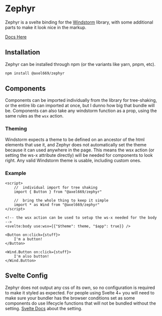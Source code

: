# Zephyr
Zephyr is a svelte binding for the [Windstorm](https://windstorm.axel669.net)
library, with some additional parts to make it look nice in the markup.

[Docs Here](https://zephyr.axel669.net)

## Installation
Zephyr can be installed through npm (or the variants like yarn, pnpm, etc).

```bash
npm install @axel669/zephyr
```

## Components
Components can be imported individually from the library for tree-shaking, or
the entire lib can imported at once, but I dunno how big that bundle will be.
Components can also take any windstorm function as a prop, using the same rules
as the `wsx` action.

### Theming
Windstorm expects a theme to be defined on an ancestor of the html elements
that use it, and Zephyr does not automatically set the theme because it can
used anywhere in the page. This means the wsx action (or setting the ws-x
attribute directly) will be needed for components to look right. Any valid
Windstorm theme is usable, including custom ones.

### Example
```svelte
<script>
    //  individual import for tree shaking
    import { Button } from "@axel669/zephyr"

    //  bring the whole thing to keep it simple
    import * as Wind from "@axel669/zephyr"
</script>

<!-- the wsx action can be used to setup the ws-x needed for the body -->
<svelte:body use:wsx={{"$theme": theme, "$app": true}} />

<Button on:click={stuff}>
    I'm a button!
</Button>

<Wind.Button on:click={stuff}>
    I'm also button!
</Wind.Button>
```

## Svelte Config
Zephyr does not output any css of its own, so no configuration is required to
make it styled as expected. For people using Svelte 4+ you will need to make
sure your bundler has the browser conditions set as some components do use
lifecycle functions that will not be bundled without the setting.
[Svelte Docs](https://svelte.dev/docs/v4-migration-guide#browser-conditions-for-bundlers)
about the setting.
